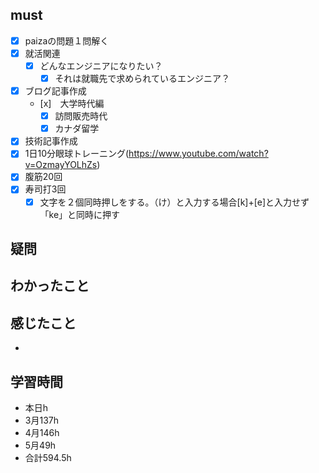 

## must
- [x] paizaの問題１問解く
- [x] 就活関連  
  - [x] どんなエンジニアになりたい？   
    - [x] それは就職先で求められているエンジニア？ 
- [x] ブログ記事作成
   - [x]　大学時代編
     - [x] 訪問販売時代
     - [x] カナダ留学
- [x] 技術記事作成      
- [x] 1日10分眼球トレーニング(https://www.youtube.com/watch?v=OzmayYOLhZs)
- [x] 腹筋20回
- [x] 寿司打3回
  - [x] 文字を２個同時押しをする。（け）と入力する場合[k]+[e]と入力せず「ke」と同時に押す

## 疑問

## わかったこと





## 感じたこと
- 


## 学習時間
  - 本日h
  - 3月137h
  - 4月146h
  - 5月49h
  - 合計594.5h
    
